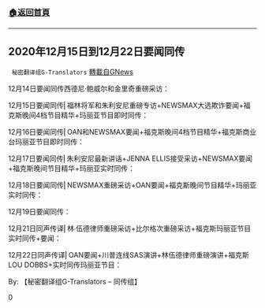 ###  [:house:返回首頁](https://github.com/ourhimalayas/txt)
---

## 2020年12月15日到12月22日要闻同传
` 秘密翻译组G-Translators` [轉載自GNews](https://gnews.org/zh-hans/677703/)

12月14日要闻同传西德尼·鲍威尔和金里奇重磅采访：



12月15日要闻同传⎢福林将军和朱利安尼重磅专访+NEWSMAX大选欺诈要闻+福克斯晚间4档节目精华+玛丽亚节目即时同传：



12月16日要闻同传⎢OAN和NEWSMAX要闻+福克斯晚间4档节目精华+福克斯商业台玛丽亚节目即时同传：



12月17日要闻同传⎢朱利安尼最新讲话+JENNA ELLIS接受采访+NEWSMAX要闻+福克斯晚间节目精华+玛丽亚实时同传：



12月18日要闻同传⎢NEWSMAX重磅采访+OAN要闻+福克斯晚间节目精华+玛丽亚实时同传：



12月19日要闻同传：



12月21日同声传译⎢林∙伍德律师重磅采访+比尔格次重磅采访+福克斯玛丽亚节目实时同传+要闻：



12月22日同声传译⎢OAN要闻+川普连线SAS演讲+林伍德律师重磅演讲+福克斯LOU DOBBS+实时同传玛丽亚节目：



By: 【秘密翻译组G-Translators – 同传组】

0
